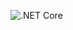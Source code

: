 ![.NET Core](https://github.com/jeyanthzj/BasketPriceCalculator/workflows/master/badge.svg?branch=master)
